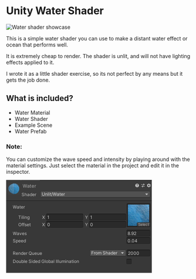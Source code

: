 # Unity Water Shader

![Water shader showcase](showcase.gif)

This is a simple water shader you can use to make a distant water effect or ocean that performs well.

It is extremely cheap to render. The shader is unlit, and will not have lighting effects applied to it.

I wrote it as a little shader exercise, so its not perfect by any means but it gets the job done.

## What is included?

 - Water Material
 - Water Shader
 - Example Scene
 - Water Prefab

### Note:

You can customize the wave speed and intensity by playing around with the material settings. Just select the material in the project and edit it in the inspector.

![Changing material values](inspectoreditshowcase.PNG)